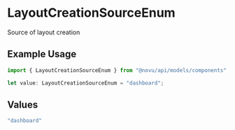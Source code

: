 # LayoutCreationSourceEnum

Source of layout creation

## Example Usage

```typescript
import { LayoutCreationSourceEnum } from "@novu/api/models/components";

let value: LayoutCreationSourceEnum = "dashboard";
```

## Values

```typescript
"dashboard"
```